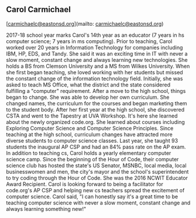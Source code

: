 ## Carol Carmichael

[carmichaelc@eastonsd.org](mailto: carmichaelc@eastonsd.org)

2017-18 school year marks Carol's 14th year as an educator (7 years in hs computer science; 7 years in ms computing). Prior to teaching, Carol worked over 20 years in Information Technology for companies including IBM, HP, EDS, and Tandy. She said it was an exciting time in IT with never a slow moment, constant change and always learning new technologies. She holds a BS from Clemson University and a MS from Wilkes University. When she first began teaching, she loved working with her students but missed the constant change of the information technology field.  Initially, she was asked to teach MS Office, what the district and the state considered fulfilling a "computer" requirement. After a move to the high school, things began to change. She was able to develop her own curriculum. She changed names, the curriculum for the courses and began marketing them to the student body.  After her first year at the high school, she discovered CSTA and went to the Tapestry at UVA Workshop. It's here she learned about the newly organized code.org.  She learned about courses including Exploring Computer Science and Computer Science Principles. Since teaching at the high school, curriculum changes have attracted more diverse students to computer science classes. Last year, she taught 93 students the inaugural AP CSP and had an 84% pass rate on the AP exam. In addition to teaching cs, Carol holds a yearly elementary computer science camp. Since the beginning of the Hour of Code, their computer science club has hosted the state's US Senator, MSNBC, local media, local businesswomen and men, the city's mayor and the school's superintendent to try coding through the Hour of Code. She was the 2016 NCWIT Educator Award Recipient. Carol is looking forward to being a facilitator for code.org's AP CSP and helping new cs teachers spread the excitement of computer science. Carol said, "I can honestly say it's a great time to be teaching computer science with never a slow moment, constant change and always learning something new!"
